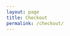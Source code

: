 ```yaml
---
layout: page
title: Checkout
permalink: /checkout/
---
```

<div id="checkout-billing" class="checkout-form"></div>
<div id="checkout-notes" class="checkout-form"></div>
<div id="checkout-continue" class="checkout-form"></div>
<div id="checkout-payment" class="checkout-form"></div>

<script type="text/javascript">
	start();
	function start () {
		var items = localStorage.getItem("items") || null;
		if (items != null) {
			show_billing();		
			show_notes();
			show_shipping();
			show_continue();
		};
	}
	function show_billing () {
		var htmlString = '<h3>Billing Details</h3><p class="half first"><label for="">First Name</label><input id="input-b-f-name" type="text" value="' + read("b_f_name") + '"></p><p class="half"><label for="">Last Name</label><input id="input-b-l-name" type="text" value="' + read("b_l_name") + '"></p><p class="full"><label for="">Organization Name</label><input id="input-b-o-name" type="text" value="' + read("b_o_name") + '"></p><p class="half first"><label for="">Email Address</label><input id="input-b-email" type="text" value="' + read("b_email") + '"></p><p class="half"><label for="">Phone</label><input id="input-b-phone" type="text" value="' + read("b_phone") + '"></p><p class="full"><label for="">Country</label><select id="input-b-country" name="billing_country" class="country_to_state country_select select2-hidden-accessible" tabindex="-1" aria-hidden="true" style="width: 98%;" value="' + read("b_country") + '"><option value="">Select a country…</option>	<option value="AX">Åland Islands</option>	<option value="AF">Afghanistan</option>	<option value="AL">Albania</option>	<option value="DZ">Algeria</option>	<option value="AS">American Samoa</option>	<option value="AD">Andorra</option>	<option value="AO">Angola</option>	<option value="AI">Anguilla</option>	<option value="AQ">Antarctica</option>	<option value="AG">Antigua and Barbuda</option>	<option value="AR">Argentina</option>	<option value="AM">Armenia</option>	<option value="AW">Aruba</option>	<option value="AU">Australia</option>	<option value="AT">Austria</option>	<option value="AZ">Azerbaijan</option>	<option value="BS">Bahamas</option>	<option value="BH">Bahrain</option>	<option value="BD">Bangladesh</option>	<option value="BB">Barbados</option>	<option value="BY">Belarus</option>	<option value="PW">Belau</option>	<option value="BE">Belgium</option>	<option value="BZ">Belize</option>	<option value="BJ">Benin</option>	<option value="BM">Bermuda</option>	<option value="BT">Bhutan</option>	<option value="BO">Bolivia</option>	<option value="BQ">Bonaire, Saint Eustatius and Saba</option>	<option value="BA">Bosnia and Herzegovina</option>	<option value="BW">Botswana</option>	<option value="BV">Bouvet Island</option>	<option value="BR">Brazil</option>	<option value="IO">British Indian Ocean Territory</option>	<option value="VG">British Virgin Islands</option>	<option value="BN">Brunei</option>	<option value="BG">Bulgaria</option>	<option value="BF">Burkina Faso</option>	<option value="BI">Burundi</option>	<option value="KH">Cambodia</option>	<option value="CM">Cameroon</option>	<option value="CA">Canada</option>	<option value="CV">Cape Verde</option>	<option value="KY">Cayman Islands</option>	<option value="CF">Central African Republic</option>	<option value="TD">Chad</option>	<option value="CL">Chile</option>	<option value="CN">China</option>	<option value="CX">Christmas Island</option>	<option value="CC">Cocos (Keeling) Islands</option>	<option value="CO">Colombia</option>	<option value="KM">Comoros</option>	<option value="CG">Congo (Brazzaville)</option>	<option value="CD">Congo (Kinshasa)</option>	<option value="CK">Cook Islands</option>	<option value="CR">Costa Rica</option>	<option value="HR">Croatia</option>	<option value="CU">Cuba</option>	<option value="CW">Curaçao</option>	<option value="CY">Cyprus</option>	<option value="CZ">Czech Republic</option>	<option value="DK">Denmark</option>	<option value="DJ">Djibouti</option>	<option value="DM">Dominica</option>	<option value="DO">Dominican Republic</option>	<option value="EC">Ecuador</option>	<option value="EG">Egypt</option>	<option value="SV">El Salvador</option>	<option value="GQ">Equatorial Guinea</option>	<option value="ER">Eritrea</option>	<option value="EE">Estonia</option>	<option value="ET">Ethiopia</option>	<option value="FK">Falkland Islands</option>	<option value="FO">Faroe Islands</option>	<option value="FJ">Fiji</option>	<option value="FI">Finland</option>	<option value="FR">France</option>	<option value="GF">French Guiana</option>	<option value="PF">French Polynesia</option>	<option value="TF">French Southern Territories</option>	<option value="GA">Gabon</option>	<option value="GM">Gambia</option>	<option value="GE">Georgia</option>	<option value="DE">Germany</option>	<option value="GH">Ghana</option>	<option value="GI">Gibraltar</option>	<option value="GR">Greece</option>	<option value="GL">Greenland</option>	<option value="GD">Grenada</option>	<option value="GP">Guadeloupe</option>	<option value="GU">Guam</option>	<option value="GT">Guatemala</option>	<option value="GG">Guernsey</option>	<option value="GN">Guinea</option>	<option value="GW">Guinea-Bissau</option>	<option value="GY">Guyana</option>	<option value="HT">Haiti</option>	<option value="HM">Heard Island and McDonald Islands</option>	<option value="HN">Honduras</option>	<option value="HK">Hong Kong</option>	<option value="HU">Hungary</option>	<option value="IS">Iceland</option>	<option value="IN">India</option>	<option value="ID">Indonesia</option>	<option value="IR">Iran</option>	<option value="IQ">Iraq</option>	<option value="IE">Ireland</option>	<option value="IM">Isle of Man</option>	<option value="IL">Israel</option>	<option value="IT">Italy</option>	<option value="CI">Ivory Coast</option>	<option value="JM">Jamaica</option>	<option value="JP">Japan</option>	<option value="JE">Jersey</option>	<option value="JO">Jordan</option>	<option value="KZ">Kazakhstan</option>	<option value="KE">Kenya</option>	<option value="KI">Kiribati</option>	<option value="KW">Kuwait</option>	<option value="KG">Kyrgyzstan</option>	<option value="LA">Laos</option>	<option value="LV">Latvia</option>	<option value="LB">Lebanon</option>	<option value="LS">Lesotho</option>	<option value="LR">Liberia</option>	<option value="LY">Libya</option>	<option value="LI">Liechtenstein</option>	<option value="LT">Lithuania</option>	<option value="LU">Luxembourg</option>	<option value="MO">Macao S.A.R., China</option>	<option value="MK">Macedonia</option>	<option value="MG">Madagascar</option>	<option value="MW">Malawi</option>	<option value="MY">Malaysia</option>	<option value="MV">Maldives</option>	<option value="ML">Mali</option>	<option value="MT">Malta</option>	<option value="MH">Marshall Islands</option>	<option value="MQ">Martinique</option>	<option value="MR">Mauritania</option>	<option value="MU">Mauritius</option>	<option value="YT">Mayotte</option>	<option value="MX">Mexico</option>	<option value="FM">Micronesia</option>	<option value="MD">Moldova</option>	<option value="MC">Monaco</option>	<option value="MN">Mongolia</option>	<option value="ME">Montenegro</option>	<option value="MS">Montserrat</option>	<option value="MA">Morocco</option>	<option value="MZ">Mozambique</option>	<option value="MM">Myanmar</option>	<option value="NA">Namibia</option>	<option value="NR">Nauru</option>	<option value="NP">Nepal</option>	<option value="NL">Netherlands</option>	<option value="NC">New Caledonia</option>	<option value="NZ">New Zealand</option>	<option value="NI">Nicaragua</option>	<option value="NE">Niger</option>	<option value="NG">Nigeria</option>	<option value="NU">Niue</option>	<option value="NF">Norfolk Island</option>	<option value="KP">North Korea</option>	<option value="MP">Northern Mariana Islands</option>	<option value="NO">Norway</option>	<option value="OM">Oman</option>	<option value="PK">Pakistan</option>	<option value="PS">Palestinian Territory</option>	<option value="PA">Panama</option>	<option value="PG">Papua New Guinea</option>	<option value="PY">Paraguay</option>	<option value="PE">Peru</option>	<option value="PH">Philippines</option>	<option value="PN">Pitcairn</option>	<option value="PL">Poland</option>	<option value="PT">Portugal</option>	<option value="PR">Puerto Rico</option>	<option value="QA">Qatar</option>	<option value="RE">Reunion</option>	<option value="RO">Romania</option>	<option value="RU">Russia</option>	<option value="RW">Rwanda</option>	<option value="ST">São Tomé and Príncipe</option>	<option value="BL">Saint Barthélemy</option>	<option value="SH">Saint Helena</option>	<option value="KN">Saint Kitts and Nevis</option>	<option value="LC">Saint Lucia</option>	<option value="SX">Saint Martin (Dutch part)</option>	<option value="MF">Saint Martin (French part)</option>	<option value="PM">Saint Pierre and Miquelon</option>	<option value="VC">Saint Vincent and the Grenadines</option>	<option value="WS">Samoa</option>	<option value="SM">San Marino</option>	<option value="SA">Saudi Arabia</option>	<option value="SN">Senegal</option>	<option value="RS">Serbia</option>	<option value="SC">Seychelles</option>	<option value="SL">Sierra Leone</option>	<option value="SG">Singapore</option>	<option value="SK">Slovakia</option>	<option value="SI">Slovenia</option>	<option value="SB">Solomon Islands</option>	<option value="SO">Somalia</option>	<option value="ZA">South Africa</option>	<option value="GS">South Georgia/Sandwich Islands</option>	<option value="KR">South Korea</option>	<option value="SS">South Sudan</option>	<option value="ES">Spain</option>	<option value="LK">Sri Lanka</option>	<option value="SD">Sudan</option>	<option value="SR">Suriname</option>	<option value="SJ">Svalbard and Jan Mayen</option>	<option value="SZ">Swaziland</option>	<option value="SE">Sweden</option>	<option value="CH">Switzerland</option>	<option value="SY">Syria</option>	<option value="TW">Taiwan</option>	<option value="TJ">Tajikistan</option>	<option value="TZ">Tanzania</option>	<option value="TH">Thailand</option>	<option value="TL">Timor-Leste</option>	<option value="TG">Togo</option>	<option value="TK">Tokelau</option>	<option value="TO">Tonga</option>	<option value="TT">Trinidad and Tobago</option>	<option value="TN">Tunisia</option>	<option value="TR">Turkey</option>	<option value="TM">Turkmenistan</option>	<option value="TC">Turks and Caicos Islands</option>	<option value="TV">Tuvalu</option>	<option value="UG">Uganda</option>	<option value="UA">Ukraine</option>	<option value="AE">United Arab Emirates</option>	<option value="GB">United Kingdom (UK)</option>	<option value="US" selected="selected">United States (US)</option>	<option value="UM">United States (US) Minor Outlying Islands</option>	<option value="VI">United States (US) Virgin Islands</option>	<option value="UY">Uruguay</option>	<option value="UZ">Uzbekistan</option>	<option value="VU">Vanuatu</option>	<option value="VA">Vatican</option>	<option value="VE">Venezuela</option>	<option value="VN">Vietnam</option>	<option value="WF">Wallis and Futuna</option>	<option value="EH">Western Sahara</option>	<option value="YE">Yemen</option>	<option value="ZM">Zambia</option>	<option value="ZW">Zimbabwe</option></select></p><p class="full"><label for="">Address</label><input id="input-b-address-1" value="' + read("b_address_1") + '" type="text" placeholder="Street Address" style="margin-bottom:5px;"><input id="input-b-address-2" value="' + read("b_address_2") + '" type="text" placeholder="Apartment, suite, unit etc. (optional)"></p><p class="full"><label for="">Town / City</label><input id="input-b-city" value="' + read("b_city") + '" type="text"></p><p class="half first"><label for="">State</label><input id="input-b-state" value="' + read("b_state") + '" type="text"></p><p class="half"><label for="">ZIP</label><input id="input-b-zip" value="' + read("b_zip") + '" type="text"></p>';
			document.getElementById('checkout-billing').innerHTML = htmlString;
	}
	function show_shipping () {
		var htmlString = '<h3>Shipping Details</h3><p class="half first"><label for="">First Name</label><input id="input-s-f-name" type="text" value="' + read("s_f_name") + '"></p><p class="half"><label for="">Last Name</label><input id="input-s-l-name" type="text" value="' + read("s_l_name") + '"></p><p class="full"><label for="">Organization Name</label><input id="input-s-o-name" type="text" value="' + read("s_o_name") + '"></p><p class="half first"><label for="">Email Address</label><input id="input-s-email" type="text" value="' + read("s_email") + '"></p><p class="half"><label for="">Phone</label><input id="input-s-phone" type="text" value="' + read("s_phone") + '"></p><p class="full"><label for="">Country</label><select id="input-s-country" name="billing_country" class="country_to_state country_select select2-hidden-accessible" tabindex="-1" aria-hidden="true" style="width: 98%;" value="' + read("s_country") + '"><option value="">Select a country…</option>	<option value="AX">Åland Islands</option>	<option value="AF">Afghanistan</option>	<option value="AL">Albania</option>	<option value="DZ">Algeria</option>	<option value="AS">American Samoa</option>	<option value="AD">Andorra</option>	<option value="AO">Angola</option>	<option value="AI">Anguilla</option>	<option value="AQ">Antarctica</option>	<option value="AG">Antigua and Barbuda</option>	<option value="AR">Argentina</option>	<option value="AM">Armenia</option>	<option value="AW">Aruba</option>	<option value="AU">Australia</option>	<option value="AT">Austria</option>	<option value="AZ">Azerbaijan</option>	<option value="BS">Bahamas</option>	<option value="BH">Bahrain</option>	<option value="BD">Bangladesh</option>	<option value="BB">Barbados</option>	<option value="BY">Belarus</option>	<option value="PW">Belau</option>	<option value="BE">Belgium</option>	<option value="BZ">Belize</option>	<option value="BJ">Benin</option>	<option value="BM">Bermuda</option>	<option value="BT">Bhutan</option>	<option value="BO">Bolivia</option>	<option value="BQ">Bonaire, Saint Eustatius and Saba</option>	<option value="BA">Bosnia and Herzegovina</option>	<option value="BW">Botswana</option>	<option value="BV">Bouvet Island</option>	<option value="BR">Brazil</option>	<option value="IO">British Indian Ocean Territory</option>	<option value="VG">British Virgin Islands</option>	<option value="BN">Brunei</option>	<option value="BG">Bulgaria</option>	<option value="BF">Burkina Faso</option>	<option value="BI">Burundi</option>	<option value="KH">Cambodia</option>	<option value="CM">Cameroon</option>	<option value="CA">Canada</option>	<option value="CV">Cape Verde</option>	<option value="KY">Cayman Islands</option>	<option value="CF">Central African Republic</option>	<option value="TD">Chad</option>	<option value="CL">Chile</option>	<option value="CN">China</option>	<option value="CX">Christmas Island</option>	<option value="CC">Cocos (Keeling) Islands</option>	<option value="CO">Colombia</option>	<option value="KM">Comoros</option>	<option value="CG">Congo (Brazzaville)</option>	<option value="CD">Congo (Kinshasa)</option>	<option value="CK">Cook Islands</option>	<option value="CR">Costa Rica</option>	<option value="HR">Croatia</option>	<option value="CU">Cuba</option>	<option value="CW">Curaçao</option>	<option value="CY">Cyprus</option>	<option value="CZ">Czech Republic</option>	<option value="DK">Denmark</option>	<option value="DJ">Djibouti</option>	<option value="DM">Dominica</option>	<option value="DO">Dominican Republic</option>	<option value="EC">Ecuador</option>	<option value="EG">Egypt</option>	<option value="SV">El Salvador</option>	<option value="GQ">Equatorial Guinea</option>	<option value="ER">Eritrea</option>	<option value="EE">Estonia</option>	<option value="ET">Ethiopia</option>	<option value="FK">Falkland Islands</option>	<option value="FO">Faroe Islands</option>	<option value="FJ">Fiji</option>	<option value="FI">Finland</option>	<option value="FR">France</option>	<option value="GF">French Guiana</option>	<option value="PF">French Polynesia</option>	<option value="TF">French Southern Territories</option>	<option value="GA">Gabon</option>	<option value="GM">Gambia</option>	<option value="GE">Georgia</option>	<option value="DE">Germany</option>	<option value="GH">Ghana</option>	<option value="GI">Gibraltar</option>	<option value="GR">Greece</option>	<option value="GL">Greenland</option>	<option value="GD">Grenada</option>	<option value="GP">Guadeloupe</option>	<option value="GU">Guam</option>	<option value="GT">Guatemala</option>	<option value="GG">Guernsey</option>	<option value="GN">Guinea</option>	<option value="GW">Guinea-Bissau</option>	<option value="GY">Guyana</option>	<option value="HT">Haiti</option>	<option value="HM">Heard Island and McDonald Islands</option>	<option value="HN">Honduras</option>	<option value="HK">Hong Kong</option>	<option value="HU">Hungary</option>	<option value="IS">Iceland</option>	<option value="IN">India</option>	<option value="ID">Indonesia</option>	<option value="IR">Iran</option>	<option value="IQ">Iraq</option>	<option value="IE">Ireland</option>	<option value="IM">Isle of Man</option>	<option value="IL">Israel</option>	<option value="IT">Italy</option>	<option value="CI">Ivory Coast</option>	<option value="JM">Jamaica</option>	<option value="JP">Japan</option>	<option value="JE">Jersey</option>	<option value="JO">Jordan</option>	<option value="KZ">Kazakhstan</option>	<option value="KE">Kenya</option>	<option value="KI">Kiribati</option>	<option value="KW">Kuwait</option>	<option value="KG">Kyrgyzstan</option>	<option value="LA">Laos</option>	<option value="LV">Latvia</option>	<option value="LB">Lebanon</option>	<option value="LS">Lesotho</option>	<option value="LR">Liberia</option>	<option value="LY">Libya</option>	<option value="LI">Liechtenstein</option>	<option value="LT">Lithuania</option>	<option value="LU">Luxembourg</option>	<option value="MO">Macao S.A.R., China</option>	<option value="MK">Macedonia</option>	<option value="MG">Madagascar</option>	<option value="MW">Malawi</option>	<option value="MY">Malaysia</option>	<option value="MV">Maldives</option>	<option value="ML">Mali</option>	<option value="MT">Malta</option>	<option value="MH">Marshall Islands</option>	<option value="MQ">Martinique</option>	<option value="MR">Mauritania</option>	<option value="MU">Mauritius</option>	<option value="YT">Mayotte</option>	<option value="MX">Mexico</option>	<option value="FM">Micronesia</option>	<option value="MD">Moldova</option>	<option value="MC">Monaco</option>	<option value="MN">Mongolia</option>	<option value="ME">Montenegro</option>	<option value="MS">Montserrat</option>	<option value="MA">Morocco</option>	<option value="MZ">Mozambique</option>	<option value="MM">Myanmar</option>	<option value="NA">Namibia</option>	<option value="NR">Nauru</option>	<option value="NP">Nepal</option>	<option value="NL">Netherlands</option>	<option value="NC">New Caledonia</option>	<option value="NZ">New Zealand</option>	<option value="NI">Nicaragua</option>	<option value="NE">Niger</option>	<option value="NG">Nigeria</option>	<option value="NU">Niue</option>	<option value="NF">Norfolk Island</option>	<option value="KP">North Korea</option>	<option value="MP">Northern Mariana Islands</option>	<option value="NO">Norway</option>	<option value="OM">Oman</option>	<option value="PK">Pakistan</option>	<option value="PS">Palestinian Territory</option>	<option value="PA">Panama</option>	<option value="PG">Papua New Guinea</option>	<option value="PY">Paraguay</option>	<option value="PE">Peru</option>	<option value="PH">Philippines</option>	<option value="PN">Pitcairn</option>	<option value="PL">Poland</option>	<option value="PT">Portugal</option>	<option value="PR">Puerto Rico</option>	<option value="QA">Qatar</option>	<option value="RE">Reunion</option>	<option value="RO">Romania</option>	<option value="RU">Russia</option>	<option value="RW">Rwanda</option>	<option value="ST">São Tomé and Príncipe</option>	<option value="BL">Saint Barthélemy</option>	<option value="SH">Saint Helena</option>	<option value="KN">Saint Kitts and Nevis</option>	<option value="LC">Saint Lucia</option>	<option value="SX">Saint Martin (Dutch part)</option>	<option value="MF">Saint Martin (French part)</option>	<option value="PM">Saint Pierre and Miquelon</option>	<option value="VC">Saint Vincent and the Grenadines</option>	<option value="WS">Samoa</option>	<option value="SM">San Marino</option>	<option value="SA">Saudi Arabia</option>	<option value="SN">Senegal</option>	<option value="RS">Serbia</option>	<option value="SC">Seychelles</option>	<option value="SL">Sierra Leone</option>	<option value="SG">Singapore</option>	<option value="SK">Slovakia</option>	<option value="SI">Slovenia</option>	<option value="SB">Solomon Islands</option>	<option value="SO">Somalia</option>	<option value="ZA">South Africa</option>	<option value="GS">South Georgia/Sandwich Islands</option>	<option value="KR">South Korea</option>	<option value="SS">South Sudan</option>	<option value="ES">Spain</option>	<option value="LK">Sri Lanka</option>	<option value="SD">Sudan</option>	<option value="SR">Suriname</option>	<option value="SJ">Svalbard and Jan Mayen</option>	<option value="SZ">Swaziland</option>	<option value="SE">Sweden</option>	<option value="CH">Switzerland</option>	<option value="SY">Syria</option>	<option value="TW">Taiwan</option>	<option value="TJ">Tajikistan</option>	<option value="TZ">Tanzania</option>	<option value="TH">Thailand</option>	<option value="TL">Timor-Leste</option>	<option value="TG">Togo</option>	<option value="TK">Tokelau</option>	<option value="TO">Tonga</option>	<option value="TT">Trinidad and Tobago</option>	<option value="TN">Tunisia</option>	<option value="TR">Turkey</option>	<option value="TM">Turkmenistan</option>	<option value="TC">Turks and Caicos Islands</option>	<option value="TV">Tuvalu</option>	<option value="UG">Uganda</option>	<option value="UA">Ukraine</option>	<option value="AE">United Arab Emirates</option>	<option value="GB">United Kingdom (UK)</option>	<option value="US" selected="selected">United States (US)</option>	<option value="UM">United States (US) Minor Outlying Islands</option>	<option value="VI">United States (US) Virgin Islands</option>	<option value="UY">Uruguay</option>	<option value="UZ">Uzbekistan</option>	<option value="VU">Vanuatu</option>	<option value="VA">Vatican</option>	<option value="VE">Venezuela</option>	<option value="VN">Vietnam</option>	<option value="WF">Wallis and Futuna</option>	<option value="EH">Western Sahara</option>	<option value="YE">Yemen</option>	<option value="ZM">Zambia</option>	<option value="ZW">Zimbabwe</option></select></p><p class="full"><label for="">Address</label><input id="input-s-address-1" value="' + read("s_address_1") + '" type="text" placeholder="Street Address" style="margin-bottom:5px;"><input id="input-s-address-2" value="' + read("s_address_2") + '" type="text" placeholder="Apartment, suite, unit etc. (optional)"></p><p class="full"><label for="">Town / City</label><input id="input-s-city" value="' + read("s_city") + '" type="text"></p><p class="half first"><label for="">State</label><input id="input-s-state" value="' + read("s_state") + '" type="text"></p><p class="half"><label for="">ZIP</label><input id="input-s-zip" value="' + read("s_zip") + '" type="text"></p>';
			document.getElementById('checkout-shipping').innerHTML = htmlString;
	}
	function show_notes () {
		var htmlString = '<div><p><label><input id="input-dif-ship" onclick="dif_ship();" class="checkbox" value="1" type="checkbox"> Ship to a different address?</label></p></div><div id="checkout-shipping"></div><p class="full"><label>Order notes</label><textarea  id="input-note" placeholder="Notes on your order, e.g. special notes concerning delivery." rows="2" cols="5"></textarea></p><h3>Sign up for our emails.</h3><p><label><input  id="input-weekly-wire" class="checkbox" value="1" type="checkbox"> HLA Weekly Wire</label></p><br><p><label><input id="input-pha-news" class="checkbox" value="1" type="checkbox"> PHA Newsletter</label></p>';
		
		document.getElementById('checkout-notes').innerHTML = htmlString;
	}
	function dif_ship () {
		if (document.getElementById("input-dif-ship").checked) {
			document.getElementById("checkout-shipping").style = "display: block;";
		}else{
			document.getElementById("checkout-shipping").style = "display: none;";
		};
	}
	function show_continue () {
		var htmlString = '<p id="error" class="full"></p><p class="full">Total Donation: $' + my_total(JSON.parse(localStorage.getItem("items"))).toFixed(2).toString() + '</p><p id="error-or-continue" class="full"><a class="shop-buttons" onclick="submit();">Request Product</a></p>';
		
		document.getElementById('checkout-continue').innerHTML = htmlString;
	}
	
	function check_payment () {
		var total = my_total(JSON.parse(localStorage.getItem("items")));
		if (total>0) {
			get_payeezy_info(total);
		}else{
			document.getElementById('checkout-payment').innerHTML = "";
		};
		setTimeout(check_payment(),10000);
	}
	function read (argument) {
		var data = JSON.parse(localStorage.getItem(argument)) || null;
		if(data != null){
			return data;
		}
		return "";
	}
	function submit () {
		var b_f_name = document.getElementById("input-b-f-name").value;
		var b_l_name = document.getElementById("input-b-l-name").value;
		var b_o_name = document.getElementById("input-b-o-name").value;
		var b_email = document.getElementById("input-b-email").value;
		var b_phone = document.getElementById("input-b-phone").value;
		var b_country = document.getElementById("input-b-country").value;
		var b_address_1 = document.getElementById("input-b-address-1").value;
		var b_address_2 = document.getElementById("input-b-address-2").value;
		var b_city = document.getElementById("input-b-city").value;
		var b_state = document.getElementById("input-b-state").value;
		var b_zip = document.getElementById("input-b-zip").value;

		var s_f_name = document.getElementById("input-s-f-name").value;
		var s_l_name = document.getElementById("input-s-l-name").value;
		var s_o_name = document.getElementById("input-s-o-name").value;
		var s_email = document.getElementById("input-s-email").value;
		var s_phone = document.getElementById("input-s-phone").value;
		var s_country = document.getElementById("input-s-country").value;
		var s_address_1 = document.getElementById("input-s-address-1").value;
		var s_address_2 = document.getElementById("input-s-address-2").value;
		var s_city = document.getElementById("input-s-city").value;
		var s_state = document.getElementById("input-s-state").value;
		var s_zip = document.getElementById("input-s-zip").value;
		if (b_f_name != "" && b_l_name != "" && b_email != "" && b_phone != "" && b_country != "" && b_address_1 != "" && b_city != "" && b_state != "" && b_zip != "") {
			if (document.getElementById("input-dif-ship").checked) {
				if (s_f_name != "" && s_l_name != "" && s_email != "" && s_phone != "" && s_country != "" && s_address_1 != "" && s_city != "" && s_state != "" && s_zip != "") {
					localStorage.setItem("b_f_name", JSON.stringify(b_f_name));
					localStorage.setItem("b_l_name", JSON.stringify(b_l_name));
					localStorage.setItem("b_o_name", JSON.stringify(b_o_name));
					localStorage.setItem("b_email", JSON.stringify(b_email));
					localStorage.setItem("b_phone", JSON.stringify(b_phone));
					localStorage.setItem("b_country", JSON.stringify(b_country));
					localStorage.setItem("b_address_1", JSON.stringify(b_address_1));
					localStorage.setItem("b_address_2", JSON.stringify(b_address_2));
					localStorage.setItem("b_city", JSON.stringify(b_city));
					localStorage.setItem("b_state", JSON.stringify(b_state));
					localStorage.setItem("b_zip", JSON.stringify(b_zip));

					localStorage.setItem("s_f_name", JSON.stringify(s_f_name));
					localStorage.setItem("s_l_name", JSON.stringify(s_l_name));
					localStorage.setItem("s_o_name", JSON.stringify(s_o_name));
					localStorage.setItem("s_email", JSON.stringify(s_email));
					localStorage.setItem("s_phone", JSON.stringify(s_phone));
					localStorage.setItem("s_country", JSON.stringify(s_country));
					localStorage.setItem("s_address_1", JSON.stringify(s_address_1));
					localStorage.setItem("s_address_2", JSON.stringify(s_address_2));
					localStorage.setItem("s_city", JSON.stringify(s_city));
					localStorage.setItem("s_state", JSON.stringify(s_state));
					localStorage.setItem("s_zip", JSON.stringify(s_zip));
					
					var notes = new Object();
					notes.note = document.getElementById("input-note").value;
					notes.ww = document.getElementById("input-weekly-wire").checked;
					notes.pha = document.getElementById("input-pha-news").checked;
					localStorage.setItem("notes", JSON.stringify(notes));

					var total = my_total(JSON.parse(localStorage.getItem("items")));
					if (total>0) {
						document.getElementById("pay_now_form_6f8c42b3cc").submit(); 
					}else{
						window.location.assign("{{ site.url }}{{ site.baseurl }}/thank-you-temp");
					};
				}else{
					document.getElementById('error').innerHTML = 'Error: Shipping information incomplete. <a onclick="dismiss_error();">Dismiss Error</a>';		
				}
			}else{
				localStorage.setItem("b_f_name", JSON.stringify(b_f_name));
				localStorage.setItem("b_l_name", JSON.stringify(b_l_name));
				localStorage.setItem("b_o_name", JSON.stringify(b_o_name));
				localStorage.setItem("b_email", JSON.stringify(b_email));
				localStorage.setItem("b_phone", JSON.stringify(b_phone));
				localStorage.setItem("b_country", JSON.stringify(b_country));
				localStorage.setItem("b_address_1", JSON.stringify(b_address_1));
				localStorage.setItem("b_address_2", JSON.stringify(b_address_2));
				localStorage.setItem("b_city", JSON.stringify(b_city));
				localStorage.setItem("b_state", JSON.stringify(b_state));
				localStorage.setItem("b_zip", JSON.stringify(b_zip));

				localStorage.setItem("s_f_name", JSON.stringify(b_f_name));
				localStorage.setItem("s_l_name", JSON.stringify(b_l_name));
				localStorage.setItem("s_o_name", JSON.stringify(b_o_name));
				localStorage.setItem("s_email", JSON.stringify(b_email));
				localStorage.setItem("s_phone", JSON.stringify(b_phone));
				localStorage.setItem("s_country", JSON.stringify(b_country));
				localStorage.setItem("s_address_1", JSON.stringify(b_address_1));
				localStorage.setItem("s_address_2", JSON.stringify(b_address_2));
				localStorage.setItem("s_city", JSON.stringify(b_city));
				localStorage.setItem("s_state", JSON.stringify(b_state));
				localStorage.setItem("s_zip", JSON.stringify(b_zip));
					
				var notes = new Object();
				notes.note = document.getElementById("input-note").value;
				notes.ww = document.getElementById("input-weekly-wire").checked;
				notes.pha = document.getElementById("input-pha-news").checked;
				localStorage.setItem("notes", JSON.stringify(notes));

				var total = my_total(JSON.parse(localStorage.getItem("items")));
				if (total>0) {
					document.getElementById("pay_now_form_6f8c42b3cc").submit(); 
				}else{
					window.location.assign("{{ site.url }}{{ site.baseurl }}/thank-you-temp");
				};

			};
		}else{
			document.getElementById('error').innerHTML = 'Error: Billing information incomplete. <a onclick="dismiss_error();">Dismiss Error</a>';
		};
	}
	function dismiss_error () {
		document.getElementById('error').innerHTML = '';
	}
	function my_total (items) {
		var amount = 0;
		for (var i = items.length - 1; i >= 0; i--) {
			if (items[i].donation) {
				amount = amount + (Number(items[i].suggested_donation) * Number(items[i].quantity));
			};
		};
		return amount;
	}
	function get_payeezy_info (amount) {
		if (amount>0) {
			var url = 'https://script.google.com/macros/s/AKfycbyWpKQdW8LbheeCZ5KiHZJOz0nj--hGsBUQWUsYeq3Y6vP3Ht76/exec?amount=' + amount;
			var xml = new XMLHttpRequest();
			xml.open('GET',url,true);
			xml.responseType = 'json';
			xml.onload = function() {
		      var status = xml.status;
		      if (status == 200) {
		        make_pay_button(xml.response);
		      } else {
		        make_pay_error();
		      }
		    };
		    xml.send();
	    };
	}
	function make_pay_button (data) {
		var string = '<form action="https://demo.globalgatewaye4.firstdata.com/pay" id="pay_now_form_6f8c42b3cc" method="post">';
  		string = string + '<input type="hidden" name="x_login" value="' + data.x_login + '" />';
  		string = string + '<input type="hidden" name="x_fp_sequence" value="' + data.x_fp_sequence + '" />';
  		string = string + '<input type="hidden" name="x_fp_hash" value="' + data.signature + '" />';
  		string = string + '<input type="hidden" name="x_amount" value="' + data.x_amount + '" />';
  		string = string + '<input type="hidden" name="x_currency_code" value="' + data.x_currency_code + '" />';
  		string = string + '<input type="hidden" name="x_fp_timestamp" value="' + data.x_fp_timestamp + '" />';
  		string = string + '<input type="hidden" name="x_show_form" value="PAYMENT_FORM" />';
  		string = string + '<input type="submit" value="test" /></form>';
		document.getElementById('checkout-payment').innerHTML = string;
	}
	function make_pay_error () {
		document.getElementById('error-or-continue').innerHTML = '<p>Error: needs internet connection (then refresh page).</p>';	
	}
	check_payment();
</script>